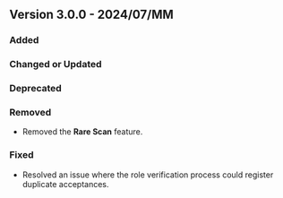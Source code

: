 ## Version 3.0.0 - 2024/07/MM

### Added
### Changed or Updated
### Deprecated
### Removed
- Removed the **Rare Scan** feature.
### Fixed
- Resolved an issue where the role verification process could register duplicate acceptances.
